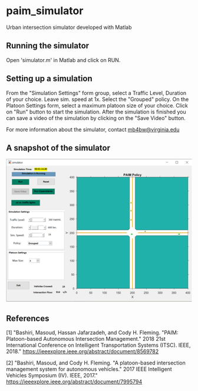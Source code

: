 # paim_simulator
Urban intersection simulator developed with Matlab

## Running the simulator
Open 'simulator.m' in Matlab and click on RUN. 

## Setting up a simulation
From the "Simulation Settings" form group, select a Traffic Level, Duration of your choice. Leave sim. speed at 1x. Select the "Grouped" policy. On the Platoon Settings form, select a maximum platoon size of your choice. Click on "Run" button to start the simulation. After the simulation is finished you can save a video of the simulation by clicking on the "Save Video" button.

For more information about the simulator, contact mb4bw@virginia.edu

## A snapshot of the simulator
![PAIM_Simulator](https://github.com/ashkanbashiri/paim_simulator/blob/master/Capture.PNG)

## References
[1] "Bashiri, Masoud, Hassan Jafarzadeh, and Cody H. Fleming. "PAIM: Platoon-based Autonomous Intersection Management." 2018 21st International Conference on Intelligent Transportation Systems (ITSC). IEEE, 2018." https://ieeexplore.ieee.org/abstract/document/8569782

[2] "Bashiri, Masoud, and Cody H. Fleming. "A platoon-based intersection management system for autonomous vehicles." 2017 IEEE Intelligent Vehicles Symposium (IV). IEEE, 2017." https://ieeexplore.ieee.org/abstract/document/7995794

